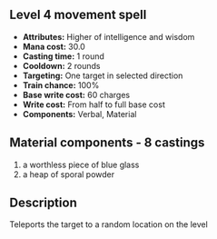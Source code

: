 ## Level 4 movement spell
- **Attributes:** Higher of intelligence and wisdom
- **Mana cost:** 30.0
- **Casting time:** 1 round
- **Cooldown:** 2 rounds
- **Targeting:** One target in selected direction
- **Train chance:** 100%
- **Base write cost:** 60 charges
- **Write cost:** From half to full base cost
- **Components:** Verbal, Material
## Material components - 8 castings
1. a worthless piece of blue glass
2. a heap of sporal powder
## Description
Teleports the target to a random location on the level
